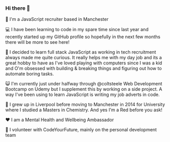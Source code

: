 ### Hi there 👋

:wave: I'm a JavaScript recruiter based in Manchester

:computer: I have been learning to code in my spare time since last year and recently started up my GitHub profile so hopefully in the next few months there will be more to see here! 

:thought_balloon: I decided to learn full stack JavaScript as working in tech recruitment always made me quite curious. It really helps me with my day job and its a great hobby to have as I've loved playing with computers since I was a kid and O'm obsessed with building & breaking things and figuring out how to automate boring tasks. 

:smiley_cat: I'm currently just under halfway through @coltsteele Web Development Bootcamp on Udemy but I supplement this by working on a side project. A way I've been using to learn JavaScript is writing my job adverts in code. 

:red_circle: I grew up in Liverpool before moving to Manchester in 2014 for University where I studied a Masters in Chemistry. And yes I'm a Red before you ask! 

:heart: I am a Mental Health and Wellbeing Ambassador 

:sparkling_heart: I volunteer with CodeYourFuture, mainly on the personal development team





<!--
**parulsinghh95/parulsinghh95** is a ✨ _special_ ✨ repository because its `README.md` (this file) appears on your GitHub profile.

Here are some ideas to get you started:

- 🔭 I’m currently working on ...
- 🌱 I’m currently learning ...
- 👯 I’m looking to collaborate on ...
- 🤔 I’m looking for help with ...
- 💬 Ask me about ...
- 📫 How to reach me: ...
- 😄 Pronouns: ...
- ⚡ Fun fact: ...
-->
